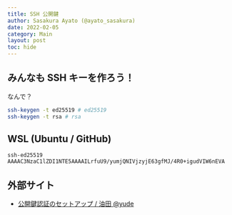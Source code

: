 ```yaml
---
title: SSH 公開鍵
author: Sasakura Ayato (@ayato_sasakura)
date: 2022-02-05
category: Main
layout: post
toc: hide
---
```


## みんなも SSH キーを作ろう！

なんで？

```sh
ssh-keygen -t ed25519 # ed25519
ssh-keygen -t rsa # rsa
```

## WSL (Ubuntu / GitHub)
```ssh
ssh-ed25519 AAAAC3NzaC1lZDI1NTE5AAAAILrfuU9/yumjQNIVjzyjE63gfMJ/4R0+igudVIW6nEVA 
```

## 外部サイト

- [公開鍵認証のセットアップ / 油田 @yude](https://scrapbox.io/yude/%E5%85%AC%E9%96%8B%E9%8D%B5%E8%AA%8D%E8%A8%BC%E3%81%AE%E3%82%BB%E3%83%83%E3%83%88%E3%82%A2%E3%83%83%E3%83%97)